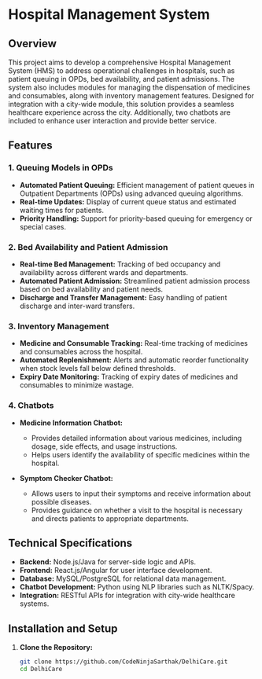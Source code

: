# Hospital Management System

## Overview

This project aims to develop a comprehensive Hospital Management System (HMS) to address operational challenges in hospitals, such as patient queuing in OPDs, bed availability, and patient admissions. The system also includes modules for managing the dispensation of medicines and consumables, along with inventory management features. Designed for integration with a city-wide module, this solution provides a seamless healthcare experience across the city. Additionally, two chatbots are included to enhance user interaction and provide better service.

## Features

### 1. Queuing Models in OPDs
- **Automated Patient Queuing:** Efficient management of patient queues in Outpatient Departments (OPDs) using advanced queuing algorithms.
- **Real-time Updates:** Display of current queue status and estimated waiting times for patients.
- **Priority Handling:** Support for priority-based queuing for emergency or special cases.

### 2. Bed Availability and Patient Admission
- **Real-time Bed Management:** Tracking of bed occupancy and availability across different wards and departments.
- **Automated Patient Admission:** Streamlined patient admission process based on bed availability and patient needs.
- **Discharge and Transfer Management:** Easy handling of patient discharge and inter-ward transfers.

### 3. Inventory Management
- **Medicine and Consumable Tracking:** Real-time tracking of medicines and consumables across the hospital.
- **Automated Replenishment:** Alerts and automatic reorder functionality when stock levels fall below defined thresholds.
- **Expiry Date Monitoring:** Tracking of expiry dates of medicines and consumables to minimize wastage.

### 4. Chatbots
- **Medicine Information Chatbot:**
  - Provides detailed information about various medicines, including dosage, side effects, and usage instructions.
  - Helps users identify the availability of specific medicines within the hospital.
  
- **Symptom Checker Chatbot:**
  - Allows users to input their symptoms and receive information about possible diseases.
  - Provides guidance on whether a visit to the hospital is necessary and directs patients to appropriate departments.

## Technical Specifications

- **Backend:** Node.js/Java for server-side logic and APIs.
- **Frontend:** React.js/Angular for user interface development.
- **Database:** MySQL/PostgreSQL for relational data management.
- **Chatbot Development:** Python using NLP libraries such as NLTK/Spacy.
- **Integration:** RESTful APIs for integration with city-wide healthcare systems.

## Installation and Setup

1. **Clone the Repository:**
   ```bash
   git clone https://github.com/CodeNinjaSarthak/DelhiCare.git
   cd DelhiCare
